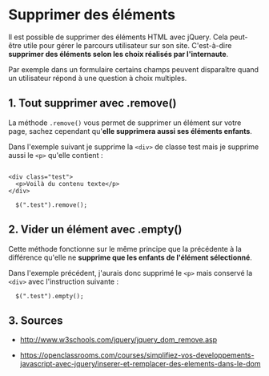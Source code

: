 # Supprimer des éléments

Il est possible de supprimer des éléments HTML avec jQuery. Cela peut-être utile pour gérer le parcours utilisateur sur son site. C'est-à-dire **supprimer des éléments selon les choix réalisés par l'internaute**.

Par exemple dans un formulaire certains champs peuvent disparaître quand un utilisateur répond à une question à choix multiples.

## 1\. Tout supprimer avec .remove()

La méthode ```.remove()``` vous permet de supprimer un élément sur votre page, sachez cependant qu'**elle supprimera aussi ses éléments enfants**.

Dans l'exemple suivant je supprime la ```<div>``` de classe test mais je supprime aussi le ```<p>``` qu'elle contient :

```

<div class="test">
  <p>Voilà du contenu texte</p>
</div>

```

```
  $(".test").remove();

```

## 2\. Vider un élément avec .empty()

Cette méthode fonctionne sur le même principe que la précédente à la différence qu'elle ne **supprime que les enfants de l'élément sélectionné**.

Dans l'exemple précédent, j'aurais donc supprimé le ```<p>``` mais conservé la ```<div>``` avec l'instruction suivante :

```
  $(".test").empty();

```

## 3\. Sources

- http://www.w3schools.com/jquery/jquery_dom_remove.asp

- https://openclassrooms.com/courses/simplifiez-vos-developpements-javascript-avec-jquery/inserer-et-remplacer-des-elements-dans-le-dom
